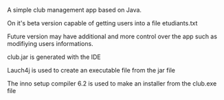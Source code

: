 A simple club management app based on Java. 

On it's beta version capable of getting users into a file etudiants.txt

Future version may have additional and more control over the app such as modifiying users informations.

club.jar is generated with the IDE

Lauch4j is used to create an executable file from the jar file

The inno setup compiler 6.2 is used to make an installer from the club.exe file
